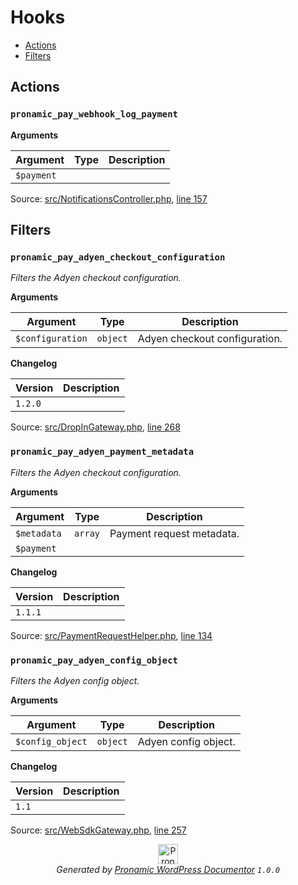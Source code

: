# Hooks

- [Actions](#actions)
- [Filters](#filters)

## Actions

### `pronamic_pay_webhook_log_payment`

**Arguments**

Argument | Type | Description
-------- | ---- | -----------
`$payment` |  | 

Source: [src/NotificationsController.php](../src/NotificationsController.php), [line 157](../src/NotificationsController.php#L157-L157)

## Filters

### `pronamic_pay_adyen_checkout_configuration`

*Filters the Adyen checkout configuration.*

**Arguments**

Argument | Type | Description
-------- | ---- | -----------
`$configuration` | `object` | Adyen checkout configuration.

**Changelog**

Version | Description
------- | -----------
`1.2.0` | 

Source: [src/DropInGateway.php](../src/DropInGateway.php), [line 268](../src/DropInGateway.php#L268-L274)

### `pronamic_pay_adyen_payment_metadata`

*Filters the Adyen checkout configuration.*

**Arguments**

Argument | Type | Description
-------- | ---- | -----------
`$metadata` | `array` | Payment request metadata.
`$payment` |  | 

**Changelog**

Version | Description
------- | -----------
`1.1.1` | 

Source: [src/PaymentRequestHelper.php](../src/PaymentRequestHelper.php), [line 134](../src/PaymentRequestHelper.php#L134-L140)

### `pronamic_pay_adyen_config_object`

*Filters the Adyen config object.*

**Arguments**

Argument | Type | Description
-------- | ---- | -----------
`$config_object` | `object` | Adyen config object.

**Changelog**

Version | Description
------- | -----------
`1.1` | 

Source: [src/WebSdkGateway.php](../src/WebSdkGateway.php), [line 257](../src/WebSdkGateway.php#L257-L269)


<p align="center"><a href="https://github.com/pronamic/wp-documentor"><img src="https://cdn.jsdelivr.net/gh/pronamic/wp-documentor@main/logos/pronamic-wp-documentor.svgo-min.svg" alt="Pronamic WordPress Documentor" width="32" height="32"></a><br><em>Generated by <a href="https://github.com/pronamic/wp-documentor">Pronamic WordPress Documentor</a> <code>1.0.0</code></em><p>

